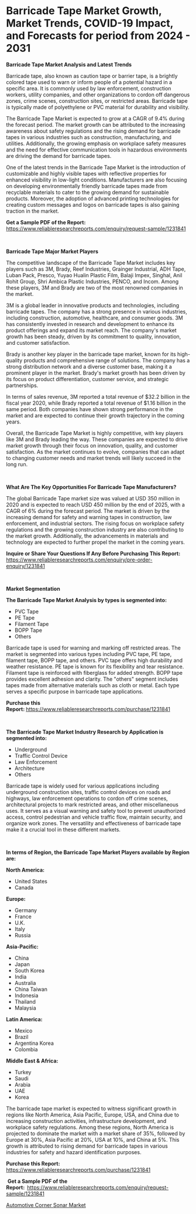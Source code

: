 <p><h1>Barricade Tape Market Growth, Market Trends, COVID-19 Impact, and Forecasts for period from 2024 - 2031</h1></p><p><strong>Barricade Tape Market Analysis and Latest Trends</strong></p>
<p><p>Barricade tape, also known as caution tape or barrier tape, is a brightly colored tape used to warn or inform people of a potential hazard in a specific area. It is commonly used by law enforcement, construction workers, utility companies, and other organizations to cordon off dangerous zones, crime scenes, construction sites, or restricted areas. Barricade tape is typically made of polyethylene or PVC material for durability and visibility.</p><p>The Barricade Tape Market is expected to grow at a CAGR of 9.4% during the forecast period. The market growth can be attributed to the increasing awareness about safety regulations and the rising demand for barricade tapes in various industries such as construction, manufacturing, and utilities. Additionally, the growing emphasis on workplace safety measures and the need for effective communication tools in hazardous environments are driving the demand for barricade tapes.</p><p>One of the latest trends in the Barricade Tape Market is the introduction of customizable and highly visible tapes with reflective properties for enhanced visibility in low-light conditions. Manufacturers are also focusing on developing environmentally friendly barricade tapes made from recyclable materials to cater to the growing demand for sustainable products. Moreover, the adoption of advanced printing technologies for creating custom messages and logos on barricade tapes is also gaining traction in the market.</p></p>
<p><strong>Get a Sample PDF of the Report:&nbsp;</strong> <a href="https://www.reliableresearchreports.com/enquiry/request-sample/1231841">https://www.reliableresearchreports.com/enquiry/request-sample/1231841</a></p>
<p>&nbsp;</p>
<p><strong>Barricade Tape Major Market Players</strong></p>
<p><p>The competitive landscape of the Barricade Tape Market includes key players such as 3M, Brady, Reef Industries, Grainger Industrial, ADH Tape, Luban Pack, Presco, Yuyao Hualin Plastic Film, Balaji Impex, Singhal, Anil Rohit Group, Shri Ambica Plastic Industries, PENCO, and Incom. Among these players, 3M and Brady are two of the most renowned companies in the market.</p><p>3M is a global leader in innovative products and technologies, including barricade tapes. The company has a strong presence in various industries, including construction, automotive, healthcare, and consumer goods. 3M has consistently invested in research and development to enhance its product offerings and expand its market reach. The company's market growth has been steady, driven by its commitment to quality, innovation, and customer satisfaction.</p><p>Brady is another key player in the barricade tape market, known for its high-quality products and comprehensive range of solutions. The company has a strong distribution network and a diverse customer base, making it a prominent player in the market. Brady's market growth has been driven by its focus on product differentiation, customer service, and strategic partnerships.</p><p>In terms of sales revenue, 3M reported a total revenue of $32.2 billion in the fiscal year 2020, while Brady reported a total revenue of $1.16 billion in the same period. Both companies have shown strong performance in the market and are expected to continue their growth trajectory in the coming years.</p><p>Overall, the Barricade Tape Market is highly competitive, with key players like 3M and Brady leading the way. These companies are expected to drive market growth through their focus on innovation, quality, and customer satisfaction. As the market continues to evolve, companies that can adapt to changing customer needs and market trends will likely succeed in the long run.</p></p>
<p>&nbsp;</p>
<p><strong>What Are The Key Opportunities For Barricade Tape Manufacturers?</strong></p>
<p><p>The global Barricade Tape market size was valued at USD 350 million in 2020 and is expected to reach USD 450 million by the end of 2025, with a CAGR of 6% during the forecast period. The market is driven by the increasing demand for safety and warning tapes in construction, law enforcement, and industrial sectors. The rising focus on workplace safety regulations and the growing construction industry are also contributing to the market growth. Additionally, the advancements in materials and technology are expected to further propel the market in the coming years.</p></p>
<p><strong>Inquire or Share Your Questions If Any Before Purchasing This Report:</strong> <a href="https://www.reliableresearchreports.com/enquiry/pre-order-enquiry/1231841">https://www.reliableresearchreports.com/enquiry/pre-order-enquiry/1231841</a></p>
<p>&nbsp;</p>
<p><strong>Market Segmentation</strong></p>
<p><strong>The Barricade Tape Market Analysis by types is segmented into:</strong></p>
<p><ul><li>PVC Tape</li><li>PE Tape</li><li>Filament Tape</li><li>BOPP Tape</li><li>Others</li></ul></p>
<p><p>Barricade tape is used for warning and marking off restricted areas. The market is segmented into various types including PVC tape, PE tape, filament tape, BOPP tape, and others. PVC tape offers high durability and weather resistance. PE tape is known for its flexibility and tear resistance. Filament tape is reinforced with fiberglass for added strength. BOPP tape provides excellent adhesion and clarity. The "others" segment includes tapes made from alternative materials such as cloth or metal. Each type serves a specific purpose in barricade tape applications.</p></p>
<p><strong>Purchase this Report:&nbsp;</strong><a href="https://www.reliableresearchreports.com/purchase/1231841">https://www.reliableresearchreports.com/purchase/1231841</a></p>
<p>&nbsp;</p>
<p><strong>The Barricade Tape Market Industry Research by Application is segmented into:</strong></p>
<p><ul><li>Underground</li><li>Traffic Control Device</li><li>Law Enforcement</li><li>Architecture</li><li>Others</li></ul></p>
<p><p>Barricade tape is widely used for various applications including underground construction sites, traffic control devices on roads and highways, law enforcement operations to cordon off crime scenes, architectural projects to mark restricted areas, and other miscellaneous uses. It serves as a visual warning and safety tool to prevent unauthorized access, control pedestrian and vehicle traffic flow, maintain security, and organize work zones. The versatility and effectiveness of barricade tape make it a crucial tool in these different markets.</p></p>
<p>&nbsp;</p>
<p><strong>In terms of Region, the Barricade Tape Market Players available by Region are:</strong></p>
<p>
    <p> <strong> North America: </strong>
        <ul>
            <li>United States</li>
            <li>Canada</li>
        </ul>
        </p> 
    <p> <strong> Europe: </strong>
        <ul>
            <li>Germany</li>
            <li>France</li>
            <li>U.K.</li>
            <li>Italy</li>
            <li>Russia</li>
        </ul>
        </p> 
    <p> <strong> Asia-Pacific: </strong>
        <ul>
            <li>China</li>
            <li>Japan</li>
            <li>South Korea</li>
            <li>India</li>
            <li>Australia</li>
            <li>China Taiwan</li>
            <li>Indonesia</li>
            <li>Thailand</li>
            <li>Malaysia</li>
        </ul>
        </p> 
    <p> <strong> Latin America: </strong>
        <ul>
            <li>Mexico</li>
            <li>Brazil</li>
            <li>Argentina Korea</li>
            <li>Colombia</li>
        </ul>
        </p> 
    <p> <strong> Middle East & Africa: </strong>
        <ul>
            <li>Turkey</li>
            <li>Saudi</li>
            <li>Arabia</li>
            <li>UAE</li>
            <li>Korea</li>
        </ul>
    </p>
    </p>
<p><p>The barricade tape market is expected to witness significant growth in regions like North America, Asia Pacific, Europe, USA, and China due to increasing construction activities, infrastructure development, and workplace safety regulations. Among these regions, North America is projected to dominate the market with a market share of 35%, followed by Europe at 30%, Asia Pacific at 20%, USA at 10%, and China at 5%. This growth is attributed to rising demand for barricade tapes in various industries for safety and hazard identification purposes.</p></p>
<p><strong>Purchase this Report: </strong><a href="https://www.reliableresearchreports.com/purchase/1231841">https://www.reliableresearchreports.com/purchase/1231841</a></p>
<p>&nbsp;<strong>Get a Sample PDF of the Report:&nbsp;&nbsp;</strong><a href="https://www.reliableresearchreports.com/enquiry/request-sample/1231841">https://www.reliableresearchreports.com/enquiry/request-sample/1231841</a></p>
<p><strong></strong></p>
<p><p><a href="https://nifty-kite-d51.notion.site/Automotive-Corner-Sonar-Market-Size-Growth-and-Forecast-from-2024-2031-24a3fe80273f4b9399f872e4aac1fb02">Automotive Corner Sonar Market</a></p></p>